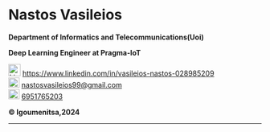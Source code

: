 # Nastos Vasileios

**Department of Informatics and Telecommunications(Uoi)**

**Deep Learning Engineer at Pragma-IoT**

  <p>
    <img src="https://i.stack.imgur.com/gVE0j.png" alt="LinkedIn" style="width:24px; height:24px;">
    <a href="https://www.linkedin.com/in/vasileios-nastos-028985209" target="_blank">https://www.linkedin.com/in/vasileios-nastos-028985209</a>
  </br>
  <img src="https://mailmeteor.com/logos/assets/PNG/Gmail_Logo_512px.png" alt="Email" style="width:22px; height:20px;">
  <a href="mailto:nastosvasileios99@gmail.com">nastosvasileios99@gmail.com</a>
  <br>
  <img src="https://secure.webtoolhub.com/static/resources/icons/set112/56bb7adb.png" alt="Phone" style="width:22px; height:20px;">
    <a href="tel:+6951765203">6951765203</a>
  <br>
  </p>


**:copyright: Igoumenitsa,2024**

---
